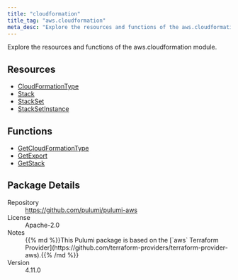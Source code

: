 ```yaml
---
title: "cloudformation"
title_tag: "aws.cloudformation"
meta_desc: "Explore the resources and functions of the aws.cloudformation module."
---
```


<!-- WARNING: this file was generated by Pulumi Docs Generator. -->
<!-- Do not edit by hand unless you're certain you know what you are doing! -->

Explore the resources and functions of the aws.cloudformation module.

<h2 id="resources">Resources</h2>
<ul class="api">
    <li><a href="cloudformationtype" title="CloudFormationType"><span class="symbol resource"></span>CloudFormationType</a></li>
    <li><a href="stack" title="Stack"><span class="symbol resource"></span>Stack</a></li>
    <li><a href="stackset" title="StackSet"><span class="symbol resource"></span>StackSet</a></li>
    <li><a href="stacksetinstance" title="StackSetInstance"><span class="symbol resource"></span>StackSetInstance</a></li>
</ul>

<h2 id="functions">Functions</h2>
<ul class="api">
    <li><a href="getcloudformationtype" title="GetCloudFormationType"><span class="symbol function"></span>GetCloudFormationType</a></li>
    <li><a href="getexport" title="GetExport"><span class="symbol function"></span>GetExport</a></li>
    <li><a href="getstack" title="GetStack"><span class="symbol function"></span>GetStack</a></li>
</ul>

<h2 id="package-details">Package Details</h2>
<dl class="package-details">
	<dt>Repository</dt>
	<dd><a href="https://github.com/pulumi/pulumi-aws">https://github.com/pulumi/pulumi-aws</a></dd>
	<dt>License</dt>
	<dd>Apache-2.0</dd>
	<dt>Notes</dt>
	<dd>{{% md %}}This Pulumi package is based on the [`aws` Terraform Provider](https://github.com/terraform-providers/terraform-provider-aws).{{% /md %}}</dd>
	<dt>Version</dt>
	<dd>4.11.0</dd>
</dl>

